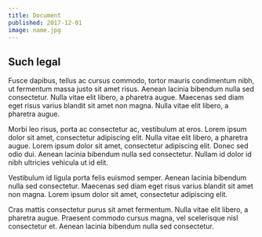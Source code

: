 ```yaml
---
title: Document
published: 2017-12-01
image: name.jpg
---
```


## Such legal

Fusce dapibus, tellus ac cursus commodo, tortor mauris condimentum nibh, ut
fermentum massa justo sit amet risus. Aenean lacinia bibendum nulla sed
consectetur. Nulla vitae elit libero, a pharetra augue. Maecenas sed diam eget
risus varius blandit sit amet non magna. Nulla vitae elit libero, a pharetra
augue.

Morbi leo risus, porta ac consectetur ac, vestibulum at eros. Lorem ipsum dolor
sit amet, consectetur adipiscing elit. Nulla vitae elit libero, a pharetra
augue. Lorem ipsum dolor sit amet, consectetur adipiscing elit. Donec sed odio
dui. Aenean lacinia bibendum nulla sed consectetur. Nullam id dolor id nibh
ultricies vehicula ut id elit.

Vestibulum id ligula porta felis euismod semper. Aenean lacinia bibendum nulla
sed consectetur. Maecenas sed diam eget risus varius blandit sit amet non magna.
Lorem ipsum dolor sit amet, consectetur adipiscing elit.

Cras mattis consectetur purus sit amet fermentum. Nulla vitae elit libero, a
pharetra augue. Praesent commodo cursus magna, vel scelerisque nisl consectetur
et. Aenean lacinia bibendum nulla sed consectetur.
